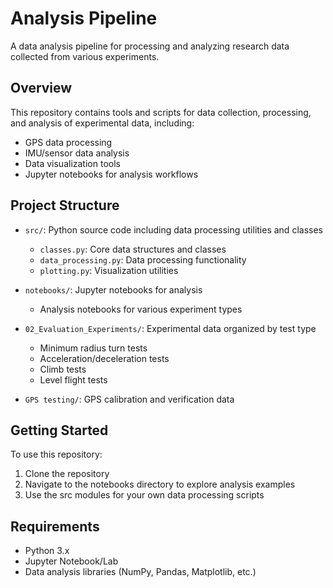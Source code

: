 # Analysis Pipeline

A data analysis pipeline for processing and analyzing research data collected from various experiments.

## Overview

This repository contains tools and scripts for data collection, processing, and analysis of experimental data, including:

- GPS data processing
- IMU/sensor data analysis
- Data visualization tools
- Jupyter notebooks for analysis workflows

## Project Structure

- `src/`: Python source code including data processing utilities and classes
  - `classes.py`: Core data structures and classes
  - `data_processing.py`: Data processing functionality
  - `plotting.py`: Visualization utilities

- `notebooks/`: Jupyter notebooks for analysis
  - Analysis notebooks for various experiment types

- `02_Evaluation_Experiments/`: Experimental data organized by test type
  - Minimum radius turn tests
  - Acceleration/deceleration tests
  - Climb tests
  - Level flight tests

- `GPS testing/`: GPS calibration and verification data

## Getting Started

To use this repository:

1. Clone the repository
2. Navigate to the notebooks directory to explore analysis examples
3. Use the src modules for your own data processing scripts

## Requirements

- Python 3.x
- Jupyter Notebook/Lab
- Data analysis libraries (NumPy, Pandas, Matplotlib, etc.)
